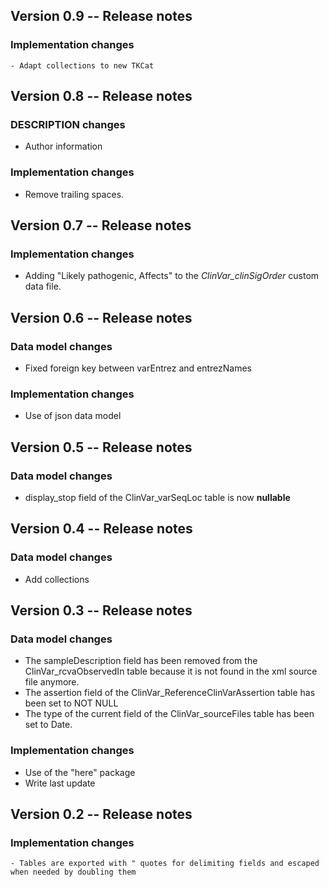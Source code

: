 <!----------------------------------------------------------------------------->
<!----------------------------------------------------------------------------->
## Version 0.9 -- Release notes

### Implementation changes

	- Adapt collections to new TKCat

<!----------------------------------------------------------------------------->
<!----------------------------------------------------------------------------->
## Version 0.8 -- Release notes

### DESCRIPTION changes

   - Author information

### Implementation changes
   
   - Remove trailing spaces.
   
<!----------------------------------------------------------------------------->
<!----------------------------------------------------------------------------->
## Version 0.7 -- Release notes

### Implementation changes
   
   - Adding "Likely pathogenic, Affects" to the *ClinVar_clinSigOrder*
   custom data file.

<!----------------------------------------------------------------------------->
<!----------------------------------------------------------------------------->
## Version 0.6 -- Release notes

### Data model changes
   
   - Fixed foreign key between varEntrez and entrezNames
   
### Implementation changes
   
   - Use of json data model

<!----------------------------------------------------------------------------->
<!----------------------------------------------------------------------------->
## Version 0.5 -- Release notes

### Data model changes
   
   - display_stop field of the ClinVar_varSeqLoc table is now **nullable**

<!----------------------------------------------------------------------------->
<!----------------------------------------------------------------------------->
## Version 0.4 -- Release notes

### Data model changes
   
   - Add collections

<!----------------------------------------------------------------------------->
<!----------------------------------------------------------------------------->
## Version 0.3 -- Release notes

### Data model changes

   - The sampleDescription field has been removed from the ClinVar_rcvaObservedIn
   table because it is not found in the xml source file anymore.
   - The assertion field of the ClinVar_ReferenceClinVarAssertion table
   has been set to NOT NULL
   - The type of the current field of the ClinVar_sourceFiles table has been
   set to Date.

### Implementation changes
   
   - Use of the "here" package
   - Write last update

<!----------------------------------------------------------------------------->
<!----------------------------------------------------------------------------->
## Version 0.2 -- Release notes

### Implementation changes

	- Tables are exported with " quotes for delimiting fields and escaped when needed by doubling them
